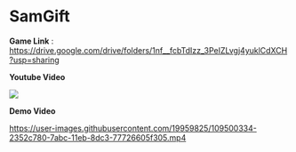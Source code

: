 # SamGift

**Game Link** : https://drive.google.com/drive/folders/1nf__fcbTdIzz_3PeIZLvgj4yuklCdXCH?usp=sharing


**Youtube Video**


[![](http://img.youtube.com/vi/aSYrT2zAuyg/0.jpg)](http://www.youtube.com/watch?v=aSYrT2zAuyg "")


**Demo Video**

https://user-images.githubusercontent.com/19959825/109500334-2352c780-7abc-11eb-8dc3-77726605f305.mp4


